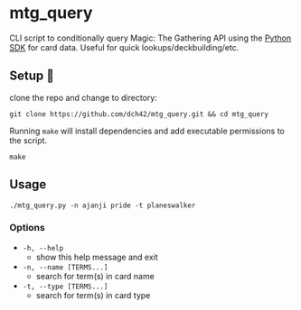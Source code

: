 # mtg_query
CLI script to conditionally query Magic: The Gathering API using the [Python SDK](https://github.com/MagicTheGathering/mtg-sdk-python) for card data. Useful for quick lookups/deckbuilding/etc.

## Setup 🔧
clone the repo and change to directory:
~~~
git clone https://github.com/dch42/mtg_query.git && cd mtg_query
~~~

Running `make` will install dependencies and add executable permissions to the script.

~~~
make
~~~

## Usage

~~~
./mtg_query.py -n ajanji pride -t planeswalker
~~~

### Options
- `-h, --help`
    - show this help message and exit
- `-n, --name [TERMS...]`
    - search for term(s) in card name
- `-t, --type [TERMS...]`
    - search for term(s) in card type 
